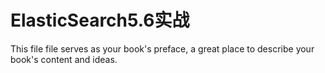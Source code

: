 # ElasticSearch5.6实战

This file file serves as your book's preface, a great place to describe your book's content and ideas.

